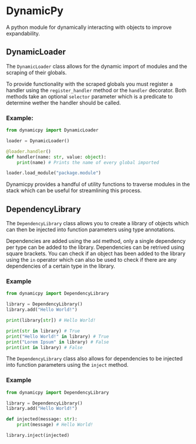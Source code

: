 # DynamicPy

A python module for dynamically interacting with objects to improve expandability.

## DynamicLoader

The `DynamicLoader` class allows for the dynamic import of modules and the scraping of their globals.

To provide functionality with the scraped globals you must register a handler using the `register_handler` method or the `handler` decorator. Both methods take an optional `selector` parameter which is a predicate to determine wether the handler should be called.

### Example:

```py
from dynamicpy import DynamicLoader

loader = DynamicLoader()

@loader.handler()
def handler(name: str, value: object):
    print(name) # Prints the name of every global imported

loader.load_module("package.module")
```

Dynamicpy provides a handful of utility functions to traverse modules in the stack which can be useful for streamlining this process.

## DependencyLibrary

The `DependencyLibrary` class allows you to create a library of objects which can then be injected into function parameters using type annotations.

Dependencies are added using the `add` method, only a single dependency per type can be added to the library. Dependencies can be retrived using square brackets. You can check if an object has been added to the library using the `in` operator which can also be used to check if there are any dependencies of a certain type in the library.

### Example

```py
from dynamicpy import DependencyLibrary

library = DependencyLibrary()
library.add("Hello World!")

print(library[str]) # Hello World!

print(str in library) # True
print("Hello World!" in library) # True
print("Lorem Ipsum" in library) # False
print(int in library) # False
```

The `DependencyLibrary` class also allows for dependencies to be injected into function parameters using the `inject` method.

### Example

```py
from dynamicpy import DependencyLibrary

library = DependencyLibrary()
library.add("Hello World!")

def injected(message: str):
    print(message) # Hello World!

library.inject(injected)
```
